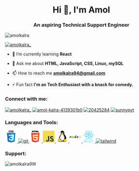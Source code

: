<h1 align="center">Hi 👋, I'm Amol</h1>
<h3 align="center">An aspiring Technical Support Engineer</h3>

<p align="left"> <img src="https://komarev.com/ghpvc/?username=amolkalra&label=Profile%20views&color=0e75b6&style=flat" alt="amolkalra" /> </p>

<p align="left"> <a href="https://twitter.com/amolkalra_" target="blank"><img src="https://img.shields.io/twitter/follow/amolkalra_?logo=twitter&style=for-the-badge" alt="amolkalra_" /></a> </p>

- 🌱 I’m currently learning **React**

- 💬 Ask me about **HTML, JavaScript, CSS, Linux, mySQL**

- 📫 How to reach me **amolkalra94@gmail.com**

- ⚡ Fun fact **I'm an Tech Enthusiast with a knack for comedy.**

<h3 align="left">Connect with me:</h3>
<p align="left">
<a href="https://twitter.com/amolkalra_" target="blank"><img align="center" src="https://raw.githubusercontent.com/rahuldkjain/github-profile-readme-generator/master/src/images/icons/Social/twitter.svg" alt="amolkalra_" height="30" width="40" /></a>
<a href="https://linkedin.com/in/amol-kalra-4139301b0" target="blank"><img align="center" src="https://raw.githubusercontent.com/rahuldkjain/github-profile-readme-generator/master/src/images/icons/Social/linked-in-alt.svg" alt="amol-kalra-4139301b0" height="30" width="40" /></a>
<a href="https://stackoverflow.com/users/20425284" target="blank"><img align="center" src="https://raw.githubusercontent.com/rahuldkjain/github-profile-readme-generator/master/src/images/icons/Social/stack-overflow.svg" alt="20425284" height="30" width="40" /></a>
<a href="https://instagram.com/sunnypvt" target="blank"><img align="center" src="https://raw.githubusercontent.com/rahuldkjain/github-profile-readme-generator/master/src/images/icons/Social/instagram.svg" alt="sunnypvt" height="30" width="40" /></a>
</p>

<h3 align="left">Languages and Tools:</h3>
<p align="left"> </a> <a href="https://www.w3schools.com/css/" target="_blank" rel="noreferrer"> <img src="https://raw.githubusercontent.com/devicons/devicon/master/icons/css3/css3-original-wordmark.svg" alt="css3" width="40" height="40"/> </a> <a href="https://git-scm.com/" target="_blank" rel="noreferrer"> <img src="https://www.vectorlogo.zone/logos/git-scm/git-scm-icon.svg" alt="git" width="40" height="40"/> </a> <a href="https://www.w3.org/html/" target="_blank" rel="noreferrer"> <img src="https://raw.githubusercontent.com/devicons/devicon/master/icons/html5/html5-original-wordmark.svg" alt="html5" width="40" height="40"/> </a> <a href="https://developer.mozilla.org/en-US/docs/Web/JavaScript" target="_blank" rel="noreferrer"> <img src="https://raw.githubusercontent.com/devicons/devicon/master/icons/javascript/javascript-original.svg" alt="javascript" width="40" height="40"/> </a> <a href="https://www.linux.org/" target="_blank" rel="noreferrer"> <img src="https://raw.githubusercontent.com/devicons/devicon/master/icons/linux/linux-original.svg" alt="linux" width="40" height="40"/> </a> <a href="https://nodejs.org" target="_blank" rel="noreferrer"> <img src="https://raw.githubusercontent.com/devicons/devicon/master/icons/nodejs/nodejs-original-wordmark.svg" alt="nodejs" width="40" height="40"/> </a> <a href="https://reactjs.org/" target="_blank" rel="noreferrer"> <img src="https://raw.githubusercontent.com/devicons/devicon/master/icons/react/react-original-wordmark.svg" alt="react" width="40" height="40"/> </a> <a href="https://tailwindcss.com/" target="_blank" rel="noreferrer"> <img src="https://www.vectorlogo.zone/logos/tailwindcss/tailwindcss-icon.svg" alt="tailwind" width="40" height="40"/> </a> </p>

<h3 align="left">Support:</h3>
<p><a href="https://www.buymeacoffee.com/amolkalra9W"> <img align="left" src="https://cdn.buymeacoffee.com/buttons/v2/default-yellow.png" height="50" width="210" alt="amolkalra9W" /></a></p><br><br>

